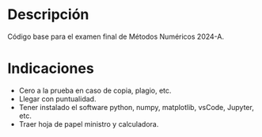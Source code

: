 # Descripción
Código base para el examen final de Métodos Numéricos 2024-A. 

# Indicaciones
* Cero a la prueba en caso de copia, plagio, etc.
* Llegar con puntualidad.
* Tener instalado el software python, numpy, matplotlib, vsCode, Jupyter, etc.
* Traer hoja de papel ministro y calculadora. 